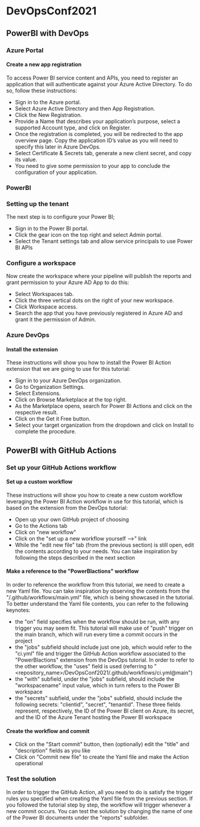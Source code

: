# DevOpsConf2021
## PowerBI with DevOps
### Azure Portal
#### Create a new app registration
To access Power BI service content and APIs, you need to register an application that will authenticate against your Azure Active Directory. To do so, follow these instructions:
- Sign in to the Azure portal.
- Select Azure Active Directory and then App Registration.
- Click the New Registration.
- Provide a Name that describes your application’s purpose, select a supported Account type, and click on Register.
- Once the registration is completed, you will be redirected to the app overview page. Copy the application ID’s value as you will need to specify this later in Azure DevOps.
- Select Certificate & Secrets tab, generate a new client secret, and copy its value.
- You need to give some permission to your app to conclude the configuration of your application.
### PowerBI
### Setting up the tenant
The next step is to configure your Power BI;
- Sign in to the Power BI portal.
- Click the gear icon on the top right and select Admin portal.
- Select the Tenant settings tab and allow service principals to use Power BI APIs
### Configure a workspace
Now create the workspace where your pipeline will publish the reports and grant permission to your Azure AD App to do this:
- Select Workspaces tab.
- Click the three vertical dots on the right of your new workspace.
- Click Workspace access.
- Search the app that you have previously registered in Azure AD and grant it the permission of Admin.
### Azure DevOps
#### Install the extension
These instructions will show you how to install the Power BI Action extension that we are going to use for this tutorial:
- Sign in to your Azure DevOps organization.
- Go to Organization Settings.
- Select Extensions.
- Click on Browse Marketplace at the top right.
- As the Marketplace opens, search for Power BI Actions and click on the respective result.
- Click on the Get it Free button.
- Select your target organization from the dropdown and click on Install to complete the procedure.

## PowerBI with GitHub Actions
### Set up your GitHub Actions workflow
#### Set up a custom workflow
These instructions will show you how to create a new custom workflow leveraging the Power BI Action workflow in use for this tutorial, which is based on the extension from the DevOps tutorial:
- Open up your own GitHub project of choosing
- Go to the Actions tab
- Click on "new workflow"
- Click on the "set up a new workflow yourself -->" link
- While the "edit new file" tab (from the previous section) is still open, edit the contents according to your needs. You can take inspiration by following the steps described in the next section
#### Make a reference to the "PowerBIactions" workflow
In order to reference the workflow from this tutorial, we need to create a new Yaml file. You can take inspiration by observing the contents from the "/.github/workflows/main.yml" file, which is being showcased in the tutorial.
To better understand the Yaml file contents, you can refer to the following keynotes:
- the "on" field specifies when the workflow should be run, with any trigger you may seem fit. This tutorial will make use of "push" trigger on the main branch, which will run every time a commit occurs in the project
- the "jobs" subfield should include just one job, which would refer to the "ci.yml" file and trigger the GitHub Action workflow associated to the "PowerBIactions" extension from the DevOps tutorial. In order to refer to the other workflow, the "uses" field is used (referring to "<repository_name>/DevOpsConf2021/.github/workflows/ci.yml@main")
- the "with" subfield, under the "jobs" subfield, should include the "workspacename" input value, which in turn refers to the Power BI workspace
- the "secrets" subfield, under the "jobs" subfield, should include the following secrets: "clientid", "secret", "tenantid". These three fields represent, respectively, the ID of the Power BI client on Azure, its secret, and the ID of the Azure Tenant hosting the Power BI workspace
#### Create the workflow and commit
- Click on the "Start commit" button, then (optionally) edit the "title" and "description" fields as you like
- Click on "Commit new file" to create the Yaml file and make the Action operational
### Test the solution
In order to trigger the GitHub Action, all you need to do is satisfy the trigger rules you specified when creating the Yaml file from the previous section.
If you followed the tutorial step by step, the workflow will trigger whenever a new commit occurs. You can test the solution by changing the name of one of the Power BI documents under the "reports" subfolder.
